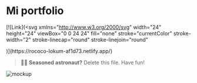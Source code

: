 # Mi portfolio


[![Link](<svg
  xmlns="http://www.w3.org/2000/svg"
  width="24"
  height="24"
  viewBox="0 0 24 24"
  fill="none"
  stroke="currentColor"
  stroke-width="2"
  stroke-linecap="round"
  stroke-linejoin="round"
>
  <path d="M9 15l6 -6" />
  <path d="M11 6l.463 -.536a5 5 0 1 1 7.071 7.072l-.534 .464" />
  <path d="M12.603 18.534a5.07 5.07 0 0 1 -7.127 0a4.972 4.972 0 0 1 0 -7.071l.524 -.463" />
  <path d="M16 19h6" />
</svg>)](https://rococo-lokum-af1d73.netlify.app/)

> 🧑‍🚀 **Seasoned astronaut?** Delete this file. Have fun!

![mockup](https://github.com/user-attachments/assets/18647c1c-394e-4d49-9431-11eb5869419c)

